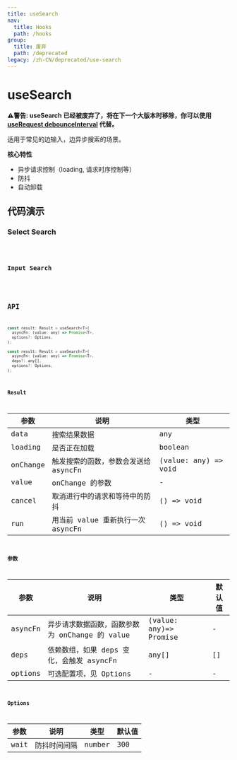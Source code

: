 ```yaml
---
title: useSearch
nav:
  title: Hooks
  path: /hooks
group:
  title: 废弃
  path: /deprecated
legacy: /zh-CN/deprecated/use-search
---
```


# useSearch

<Alert>
<b>⚠️警告: useSearch 已经被废弃了，将在下一个大版本时移除，你可以使用 <a href="/zh-CN/async?anchor=防抖">useRequest debounceInterval</a> 代替。</b>
</Alert>

适用于常见的边输入，边异步搜索的场景。

**核心特性**

* 异步请求控制（loading, 请求时序控制等）
* 防抖
* 自动卸载

## 代码演示

### Select Search

<code src="./demo/demo1.tsx" />


### Input Search

<code src="./demo/demo2.tsx" />


## API

```javascript
const result: Result = useSearch<T>(
  asyncFn: (value: any) => Promise<T>,
  options?: Options,
);

const result: Result = useSearch<T>(
  asyncFn: (value: any) => Promise<T>,
  deps?: any[],
  options?: Options,
);
```

### Result

| 参数     | 说明                                 | 类型                 |
|----------|--------------------------------------|----------------------|
| data     | 搜索结果数据                         | any                  |
| loading  | 是否正在加载                         | boolean              |
| onChange | 触发搜索的函数，参数会发送给 asyncFn | (value: any) => void |
| value    | onChange 的参数                      | -                    |
| cancel   | 取消进行中的请求和等待中的防抖       | () => void           |
| run      | 用当前 value 重新执行一次 asyncFn    | () => void           |

### 参数

| 参数    | 说明                                           | 类型                   | 默认值 |
|---------|------------------------------------------------|------------------------|--------|
| asyncFn | 异步请求数据函数，函数参数为 onChange 的 value | (value: any)=> Promise | -      |
| deps    | 依赖数组，如果 deps 变化，会触发 asyncFn       | any[]                  | []     |
| options | 可选配置项，见 Options                         | -                      | -      |


### Options

| 参数 | 说明         | 类型   | 默认值 |
|------|--------------|--------|--------|
| wait | 防抖时间间隔 | number | 300    |
